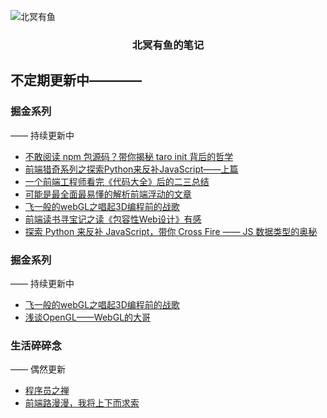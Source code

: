 ![北冥有鱼](https://desk-fd.zol-img.com.cn/t_s960x600c5/g5/M00/0A/0F/ChMkJ1ju4YqIG2K9AAK6BOHpGz8AAbn4gA849sAAroc468.jpg)

<h3 align="center">北冥有鱼的笔记</h3>

## 不定期更新中————

### 掘金系列
—— 持续更新中
 - [不敢阅读 npm 包源码？带你揭秘 taro init 背后的哲学](https://github.com/godkun/blog/issues/30)
 - [前端猎奇系列之探索Python来反补JavaScript——上篇](https://github.com/godkun/blog/issues/23)
 - [一个前端工程师看完《代码大全》后的二三总结](https://github.com/godkun/blog/issues/17)
 - [可能是最全面最易懂的解析前端浮动的文章](https://github.com/godkun/blog/issues/18)
 - [飞一般的webGL之唱起3D编程前的战歌](https://github.com/godkun/blog/issues/1)
 - [前端读书寻宝记之读《包容性Web设计》有感](https://github.com/godkun/blog/issues/11)
 - [探索 Python 来反补 JavaScript，带你 Cross Fire —— JS 数据类型的奥秘](https://github.com/godkun/blog/issues/26) 

### 掘金系列
—— 持续更新中
 - [飞一般的webGL之唱起3D编程前的战歌](https://github.com/godkun/blog/issues/1)
 - [浅谈OpenGL——WebGL的大哥](https://github.com/godkun/blog/issues/2)
 
### 生活碎碎念
—— 偶然更新
 - [程序员之禅](https://github.com/godkun/blog/issues/7)
 - [前端路漫漫，我将上下而求索](https://github.com/godkun/blog/issues/5)
